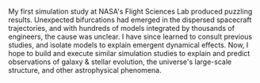 My first simulation study at NASA's Flight Sciences Lab produced
puzzling results. Unexpected bifurcations had emerged in the dispersed
spacecraft trajectories, and with hundreds of models integrated by
thousands of engineers, the cause was unclear. I have since learned to
consult previous studies, and isolate models to explain emergent
dynamical effects. Now, I hope to build and execute similar simulation
studies to explain and predict observations of galaxy & stellar
evolution, the universe's large-scale structure, and other astrophysical
phenomena.
